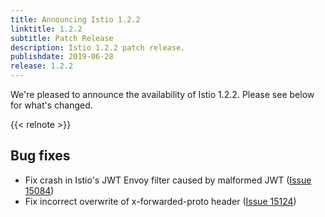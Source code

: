 ```yaml
---
title: Announcing Istio 1.2.2
linktitle: 1.2.2
subtitle: Patch Release
description: Istio 1.2.2 patch release.
publishdate: 2019-06-28
release: 1.2.2
---
```


We're pleased to announce the availability of Istio 1.2.2. Please see below for what's changed.

{{< relnote >}}

## Bug fixes

- Fix crash in Istio's JWT Envoy filter caused by malformed JWT ([Issue 15084](https://github.com/istio/istio/issues/15084))
- Fix incorrect overwrite of x-forwarded-proto header ([Issue 15124](https://github.com/istio/istio/issues/15124))
